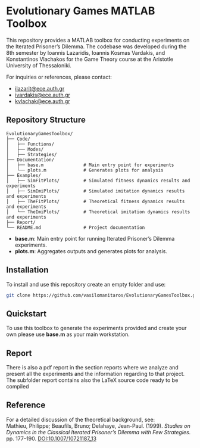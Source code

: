 # Evolutionary Games MATLAB Toolbox

This repository provides a MATLAB toolbox for conducting experiments on the Iterated Prisoner’s Dilemma. The codebase was developed during the 8th semester by Ioannis Lazaridis, Ioannis Kosmas Vardakis, and Konstantinos Vlachakos for the Game Theory course at the Aristotle University of Thessaloniki.

For inquiries or references, please contact:
- ilazarit@ece.auth.gr
- ivardakis@ece.auth.gr
- kvlachak@ece.auth.gr

## Repository Structure

```
EvolutionaryGamesToolbox/
├── Code/
│   ├── Functions/
│   ├── Modes/
│   ├── Strategies/
├── Documentation/
│   ├── base.m               # Main entry point for experiments
│   └── plots.m              # Generates plots for analysis
├── Examples/
│   ├── SimFitPlots/         # Simulated fitness dynamics results and experiments
│   ├── SimImiPlots/         # Simulated imitation dynamics results and experiments
│   ├── TheFitPlots/         # Theoretical fitness dynamics results and experiments
│   └── TheImiPlots/         # Theoretical imitation dynamics results and experiments
├── Report/
└── README.md                # Project documentation

```

- **base.m**: Main entry point for running Iterated Prisoner’s Dilemma experiments.
- **plots.m**: Aggregates outputs and generates plots for analysis.

## Installation

To install and use this repository create an empty folder and use:

```bash
git clone https://github.com/vasilomanitaros/EvolutionaryGamesToolbox.git
```

## Quickstart

To use this toolbox to generate the experiments provided and create your own please use **base.m** as your main workstation.

## Report

There is also a pdf report in the section reports where we analyze and present all the experiments and the information regarding to that project.
The subfolder report contains also the LaTeX source code ready to be compiled


## Reference

For a detailed discussion of the theoretical background, see:  
Mathieu, Philippe; Beaufils, Bruno; Delahaye, Jean-Paul. (1999). *Studies on Dynamics in the Classical Iterated Prisoner’s Dilemma with Few Strategies*. pp. 177–190. [DOI:10.1007/10721187_13](https://doi.org/10.1007/10721187_13)
